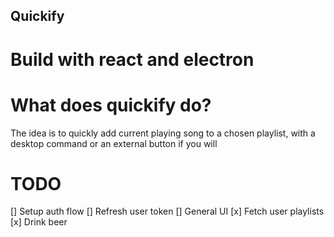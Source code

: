 ## Quickify

# Build with react and electron

# What does quickify do?

The idea is to quickly add current playing song to a chosen playlist, with a desktop command or an external button if you will

# TODO

[] Setup auth flow
[] Refresh user token
[] General UI
[x] Fetch user playlists
[x] Drink beer
